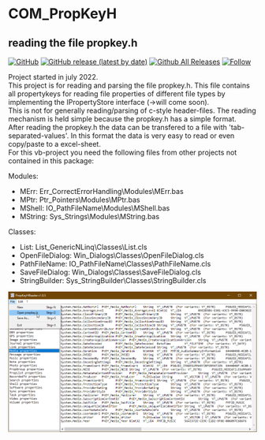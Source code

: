 # COM_PropKeyH  
## reading the file propkey.h  

[![GitHub](https://img.shields.io/github/license/OlimilO1402/COM_PropKeyH?style=plastic)](https://github.com/OlimilO1402/COM_PropKeyH/blob/master/LICENSE) 
[![GitHub release (latest by date)](https://img.shields.io/github/v/release/OlimilO1402/COM_PropKeyH?style=plastic)](https://github.com/OlimilO1402/COM_PropKeyH/releases/latest)
[![Github All Releases](https://img.shields.io/github/downloads/OlimilO1402/COM_PropKeyH/total.svg)](https://github.com/OlimilO1402/COM_PropKeyH/releases/download/v1.0.5/ReadPropKeyH_v1.0.5.zip)
[![Follow](https://img.shields.io/github/followers/OlimilO1402.svg?style=social&label=Follow&maxAge=2592000)](https://github.com/OlimilO1402/COM_PropKeyH/watchers)

Project started in july 2022.  
This project is for reading and parsing the file propkey.h. This file contains all propertykeys for reading file properties of different file types by implementing the IPropertyStore interface (->will come soon).  
This is not for generally reading/parsing of c-style header-files. The reading mechanism is held simple because the propkey.h has a simple format.  
After reading the propkey.h the data can be transfered to a file with 'tab-separated-values'. In this format the data is very easy to read or even copy/paste to a excel-sheet.  
For this vb-project you need the following files from other projects not contained in this package:  
  
Modules:  
 * MErr:    Err_CorrectErrorHandling\Modules\MErr.bas  
 * MPtr:    Ptr_Pointers\Modules\MPtr.bas  
 * MShell:  IO_PathFileName\Modules\MShell.bas  
 * MString: Sys_Strings\Modules\MString.bas  
  
Classes:  
 * List:           List_GenericNLinq\Classes\List.cls  
 * OpenFileDialog: Win_Dialogs\Classes\OpenFileDialog.cls  
 * PathFileName:   IO_PathFileName\Classes\PathFileName.cls  
 * SaveFileDialog: Win_Dialogs\Classes\SaveFileDialog.cls  
 * StringBuilder:  Sys_StringBuilder\Classes\StringBuilder.cls  

![ReadPropKeyH Image](Resources/ReadPropKeyH.png "ReadPropKeyH Image")
